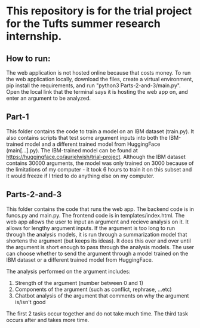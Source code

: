 <h1>This repository is for the trial project for the Tufts summer research internship.</h1>

<h2>How to run:</h2> The web application is not hosted online because that costs money. To run the web application locally, download the files, create a virtual environment, pip install the requirements, and run "python3 Parts-2-and-3/main.py". Open the local link that the terminal says it is hosting the web app on, and enter an argument to be analyzed.

<h2>Part-1</h2> This folder contains the code to train a model on an IBM dataset (train.py). It also contains scripts that test some argument inputs into both the IBM-trained model and a different trained model from HuggingFace (main[...].py). The IBM-trained model can be found at <a href="https://huggingface.co/aurielwish/trial-project">https://huggingface.co/aurielwish/trial-project</a>. Although the IBM dataset contains 30000 arguments, the model was only trained on 3000 because of the limitations of my computer - it took 6 hours to train it on this subset and it would freeze if I tried to do anything else on my computer.

<h2>Parts-2-and-3</h2> This folder contains the code that runs the web app. The backend code is in funcs.py and main.py. The frontend code is in templates/index.html. The web app allows the user to input an argument and recieve analysis on it. It allows for lengthy argument inputs. If the argument is too long to run through the analysis models, it is run through a summarization model that shortens the argument (but keeps its ideas). It does this over and over until the argument is short enough to pass through the analysis models. The user can choose whether to send the argument through a model trained on the IBM dataset or a different trained model from HuggingFace.

The analysis performed on the argument includes:
<ol>
    <li>Strength of the argument (number between 0 and 1)</li>
    <li>Components of the argument (such as conflict, rephrase, ...etc)</li>
    <li>Chatbot analysis of the argument that comments on why the argument is/isn't good</li>
</ol>
The first 2 tasks occur together and do not take much time. The third task occurs after and takes more time.